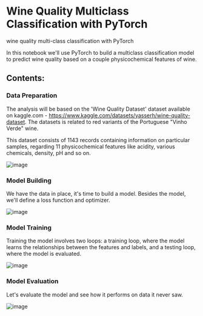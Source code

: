 # Wine Quality Multiclass Classification with PyTorch
wine quality multi-class classification with PyTorch

In this notebook we'll use PyTorch to build a multiclass classification model to predict wine quality based on a couple physicochemical features of wine.

## Contents:

### Data Preparation
The analysis will be based on the 'Wine Quality Dataset' dataset available on kaggle.com - https://www.kaggle.com/datasets/yasserh/wine-quality-dataset. The datasets is related to red variants of the Portuguese "Vinho Verde" wine.

This dataset consists of 1143 records containing information on particular samples, regarding 11 physicochemical features like acidity, various chemicals, density, pH and so on.

![image](https://github.com/user-attachments/assets/18f1fcb2-0a3e-452a-8c53-3721c42dbe7b)

### Model Building
We have the data in place, it's time to build a model. Besides the model, we'll define a loss function and optimizer.

![image](https://github.com/user-attachments/assets/c9bd0049-bf19-4dfc-a527-bd4772343762)

### Model Training
Training the model involves two loops: a training loop, where the model learns the relationships between the features and labels, and a testing loop, where the model is evaluated.

![image](https://github.com/user-attachments/assets/5cdc7aa1-3aab-4dd0-8f6d-2f05f6366c7c)

### Model Evaluation
Let's evaluate the model and see how it performs on data it never saw.

![image](https://github.com/user-attachments/assets/e3805696-75ba-4d6f-9363-959601bb2e0c)
